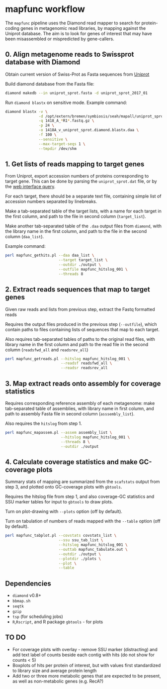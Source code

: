 # mapfunc workflow

The `mapfunc` pipeline uses the Diamond read mapper to search for protein-coding genes in metagenomic read libraries, by mapping against the Uniprot database. The aim is to look for genes of interest that may have been misassembled or mispredicted by gene-callers.

## 0. Align metagenome reads to Swissprot database with Diamond

Obtain current version of Swiss-Prot as Fasta sequences from [Uniprot](http://www.uniprot.org/downloads)

Build diamond database from the Fasta file:

```bash
diamond makedb --in uniprot_sprot.fasta -d uniprot_sprot_2017_01
```

Run `diamond blastx` on sensitive mode. Example command:

```bash
diamond blastx -v \
               -d /opt/extern/bremen/symbiosis/seah/mapall/uniprot_sprot_2017_01 \
               -q 1418_A_*R1*.fastq.gz \
               -p 24 \
               -o 1418A_v_uniprot_sprot.diamond.blastx.daa \
               -f 100 \
               --sensitive \
               --max-target-seqs 1 \
               --tmpdir /dev/shm
```

## 1. Get lists of reads mapping to target genes

From Uniprot, export accession numbers of proteins corresponding to target gene. This can be done by parsing the `uniprot_sprot.dat` file, or by the [web interface query](http://www.uniprot.org/uniprot).

For each target, there should be a separate text file, containing simple list of accession numbers separated by linebreaks.

Make a tab-separated table of the target lists, with a name for each target in the first column, and path to the file in second column (`target_list`).

Make another tab-separated table of the `.daa` output files from `diamond`, with the library name in the first column, and path to the file in the second column (`daa_list`).

Example command:

```bash
perl mapfunc_gethits.pl --daa daa_list \
                        --target target_list \
                        --outdir ./output \
                        --outfile mapfunc_hitslog_001 \
                        --threads 8
```

## 2. Extract reads sequences that map to target genes

Given raw reads and lists from previous step, extract the Fastq formatted reads

Requires the output files produced in the previous step (`--outfile`), which contain paths to files containing lists of sequences that map to each target.

Also requires tab-separated tables of paths to the original read files, with library name in the first column and path to the read file in the second column (`readsfwd_all` and `readsrev_all`)

```bash
perl mapfunc_getreads.pl --hitslog mapfunc_hitslog_001 \
                         --readsf readsfwd_all \
                         --readsr readsrev_all
```

## 3. Map extract reads onto assembly for coverage statistics

Requires corresponding reference assembly of each metagenome: make tab-separated table of assemblies, with library name in first column, and path to assembly Fasta file in second column (`asssembly_list`).

Also requires the `hitslog` from step 1.

```bash
perl mapfunc_mapassem.pl --assem assembly_list \
                         --hitslog mapfunc_hitslog_001 \
                         --threads 8 \
                         --outdir ./output
```

## 4. Calculate coverage statistics and make GC-coverage plots

Summary stats of mapping are summarized from the `scafstats` output from step 3, and plotted onto GC-coverage plots with `gbtools`.

Requires the hitslog file from step 1, and also coverage-GC statistics and SSU marker tables for input to `gbtools` to draw plots.

Turn on plot-drawing with `--plots` option (off by default).

Turn on tabulation of numbers of reads mapped with the `--table` option (off by default).

```bash
perl mapfunc_tabplot.pl --covstats covstats_list \
                        --ssu ssu_tab_list \
                        --hitslog mapfunc_hitslog_001 \
                        --outtab mapfunc_tabulate.out \
                        --outdir ./output \
                        --plotdir ./plots \
                        --plot \
                        --table
```

## Dependencies

 * `diamond` v0.8+
 * `bbmap.sh`
 * `seqtk`
 * `gzip`
 * `tsp` (for scheduling jobs)
 * `R`,`Rscript`, and R package `gbtools` - for plots

## TO DO

 * For coverage plots with overlay - remove SSU marker (distracting) and add text label of counts beside each contig with hits (do not show for counts < 5)
 * Boxplots of hits per protein of interest, but with values first standardized to library size and average protein length
 * Add two or three more metabolic genes that are expected to be present, as well as non-metabolic genes (e.g. RecA?)

